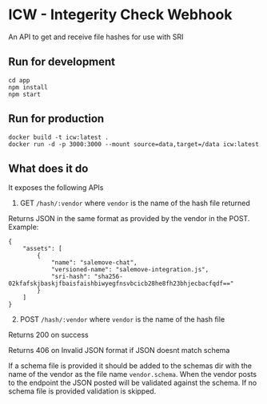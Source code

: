 # ICW - Integerity Check Webhook

An API to get and receive file hashes for use with SRI 

## Run for development

```bash=
cd app
npm install
npm start
```

## Run for production

```bash=
docker build -t icw:latest .
docker run -d -p 3000:3000 --mount source=data,target=/data icw:latest
```

## What does it do

It exposes the following APIs

1. GET `/hash/:vendor` where `vendor` is the name of the hash file returned

Returns JSON in the same format as provided by the vendor in the POST. Example:

```
{
    "assets": [
        {
            "name": "salemove-chat",
            "versioned-name": "salemove-integration.js",
            "sri-hash": "sha256-02kfafskjbaskjfbaisfaishbiwyegfnsvbcicb28he8fh23bhjecbacfqdf=="
        }
    ]
}
```

2. POST `/hash/:vendor` where `vendor` is the name of the hash file

Returns 200 on success

Returns 406 on Invalid JSON format if JSON doesnt match schema

If a schema file is provided it should be added to the schemas dir with the name of the vendor as the file name `vendor.schema`. When the vendor posts to the endpoint the JSON posted will be validated against the schema. If no schema file is provided validation is skipped.
